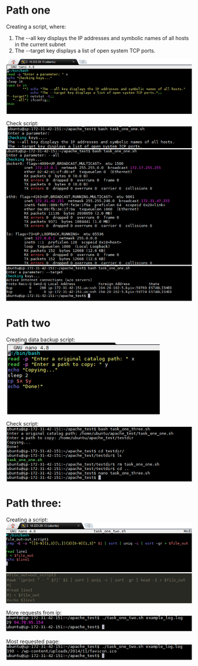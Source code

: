 # Path one

Creating a script, where:

1) The --all key displays the IP addresses and symbolic names of all hosts in the current subnet 
2) The --target key displays a list of open system TCP ports.

![](https://github.com/Vladoffz/DevOps_online_Kyiv_2021Q2/blob/master/m7/task7.1/task7.1%20screenshots/image_2021-05-03_23-14-39.png?raw=true)

Check script:
![](https://github.com/Vladoffz/DevOps_online_Kyiv_2021Q2/blob/master/m7/task7.1/task7.1%20screenshots/image_2021-05-03_23-13-24.png?raw=true)
![](https://github.com/Vladoffz/DevOps_online_Kyiv_2021Q2/blob/master/m7/task7.1/task7.1%20screenshots/image_2021-05-03_23-13-35.png?raw=true)
![](https://github.com/Vladoffz/DevOps_online_Kyiv_2021Q2/blob/master/m7/task7.1/task7.1%20screenshots/image_2021-05-03_23-14-22.png?raw=true)

# Path two

Creating data backup script:
![](https://github.com/Vladoffz/DevOps_online_Kyiv_2021Q2/blob/master/m7/task7.1/task7.1%20screenshots/image_2021-05-03_23-12-56.png?raw=true)

Check script:
![](https://github.com/Vladoffz/DevOps_online_Kyiv_2021Q2/blob/master/m7/task7.1/task7.1%20screenshots/image_2021-05-03_23-12-43.png?raw=true)

# Path three:

Creating a script:
![](https://github.com/Vladoffz/DevOps_online_Kyiv_2021Q2/blob/master/m7/task7.1/task7.1%20screenshots/image_2021-05-04_22-20-38.png?raw=true)
![](https://github.com/Vladoffz/DevOps_online_Kyiv_2021Q2/blob/master/m7/task7.1/task7.1%20screenshots/image_2021-05-04_22-55-00.png?raw=true)

More requests from ip:
![](https://github.com/Vladoffz/DevOps_online_Kyiv_2021Q2/blob/master/m7/task7.1/task7.1%20screenshots/image_2021-05-04_22-20-08.png?raw=true)

Most requested page:
![](https://github.com/Vladoffz/DevOps_online_Kyiv_2021Q2/blob/master/m7/task7.1/task7.1%20screenshots/image_2021-05-04_22-24-07.png?raw=true)